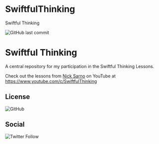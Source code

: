 # SwiftfulThinking

Swiftful Thinking

![GitHub last commit](https://img.shields.io/github/last-commit/icemonster13/SwiftfulThinking)

# Swiftful Thinking

A central repository for my participation in the Swiftful Thinking Lessons.

Check out the lessons from [Nick Sarno](https://www.nicksarno.com/) on YouTube at https://www.youtube.com/c/SwiftfulThinking

## License
![GitHub](https://img.shields.io/github/license/icemonster13/SwiftfulThinking)

## Social
![Twitter Follow](https://img.shields.io/twitter/follow/mdpascucci?style=social)
